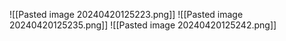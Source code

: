 ![[Pasted image 20240420125223.png]]
![[Pasted image 20240420125235.png]]
![[Pasted image 20240420125242.png]]